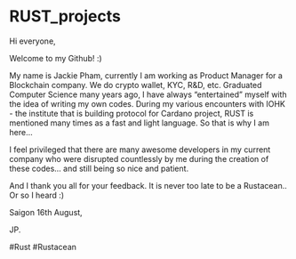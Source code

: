 # RUST_projects
Hi everyone,

Welcome to my Github! :)

My name is Jackie Pham, currently I am working as Product Manager for a Blockchain company. We do crypto wallet, KYC, R&D, etc. Graduated Computer Science many years ago, I have always “entertained” myself with the idea of writing my own codes. During my various encounters with IOHK - the institute that is building protocol for Cardano project, RUST is mentioned many times as a fast and light language. So that is why I am here…

I feel privileged that there are many awesome developers in my current company who were disrupted countlessly by me during the creation of these codes… and still being so nice and patient.

And I thank you all for your feedback. It is never too late to be a Rustacean.. Or so I heard :)

Saigon 16th August,

JP.

#Rust #Rustacean
